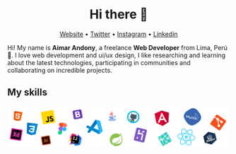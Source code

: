 <h1 align="center">Hi there 👋</h1>

<p align="center">
  <a href="https://andony.netlify.app" target="_blank">Website</a> •
  <a href="https://twitter.com/aimarandony_" target="_blank">Twitter</a> •
  <a href="https://www.instagram.com/aimarandony" target="_blank">Instagram</a> •
  <a href="www.linkedin.com/in/aimar-andony" target="_blank">Linkedin</a>
</p>

Hi! My name is __Aimar Andony__, a freelance __Web Developer__ from Lima, Perú 🚩. I love web development and ui/ux design, I like researching and learning about the latest technologies, participating in communities and collaborating on incredible projects.

## My skills

<p align="center">
  <img align="center" alt="languages & tools" src="https://github.com/aimarandony/aimarandony/blob/main/technologies.png" />
</p>
